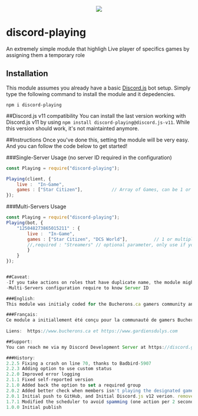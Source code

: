 <p align="center"><a href="https://nodei.co/npm/discord-playing/"><img src="https://nodei.co/npm/discord-playing.png"></a></p>

# discord-playing
An extremely simple module that highligh Live player of specifics games by assigning them a temporary role 

## Installation
This module assumes you already have a basic [Discord.js](https://discord.js.org/#/) bot setup.
Simply type the following command to install the module and it depedencies.
```
npm i discord-playing
``` 

##Discord.js v11 compatibility
You can install the last version working with Discord.js v11 by using `npm install discord-playing@discord.js-v11`.
While this version should work, it's not maintainted anymore.

##Instructions
Once you've done this, setting the module will be very easy.
And you can follow the code  below to get started!

###Single-Server Usage (no server ID required in the configuration)
```js
const Playing = require("discord-playing");

Playing(client, {
	live :  "In-Game",
	games : ["Star Citizen"], 			// Array of Games, can be 1 or multiples format changed on v2.0.0
});
```
###Multi-Servers Usage 

```js
const Playing = require("discord-playing");
Playing(bot, {
	"125048273865015211" : {
		live :  "In-Game",
		games : ["Star Citizen", "DCS World"],          // 1 or multiple games, format changed on v2.0.0
		//,required : "Streamers" // optional parameter, only use if you want to take action on people of a specific role
		}	
	}
});


##Caveat:
-If you take actions on roles that have duplicate name, the module might get confused 
-Multi-Servers configuration require to know Server ID

###English:
This module was initialy coded for the Bucherons.ca gamers community and the Star Citizen Organization "Gardiens du LYS".

###Français:
Ce module a initiallement été conçu pour la communauté de gamers Bucherons.ca, la communauté gaming pour adultes au Québec, et l'organisation des Gardiens du LYS dans Star Citizen.  
  
Liens:  https://www.bucherons.ca et https://www.gardiensdulys.com  

##Support:
You can reach me via my Discord Development Server at https://discord.gg/Tmtjkwz

###History:  
2.2.5 Fixing a crash on line 70, thanks to Badbird-5907
2.2.3 Adding option to use custom status 
2.2.0 Improved error logging  
2.1.1 Fixed self-reported version  
2.1.0 Added back the option to set a required group  
2.0.2 Added better check when members isn't playing the designated games anymore  
2.0.1 Initial push to GitHub, and Initial Discord.js v12 verion. removed required group option, contact me if you need.  
1.7.1 Modified the scheduler to avoid spamming (one action per 2 seconds max), last v11 compatible version  
1.0.0 Initial publish  

